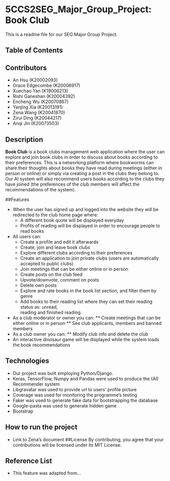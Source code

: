 # 5CCS2SEG_Major_Group_Project: Book Club
This is a readme file for our SEG Major Group Project.
## Table of Contents

## Contributors
* An Hsu (K20002093)
* Grace Edgecombe (K20006917)
* Xuechao Yan (K19006213)
* Rishi Ganeshan (K20004392)
* Encheng Wu (K20070867)
* Yanjing Xia (K20013191)
* Zena Wang (K20041870)
* Zirui Ding (K20044217)
* Anqi Jin (K20073503)

## Description
**Book Club** is a book clubs management web application where the user can explore and join book clubs in order to discuss about books according to their preferences. This is a networking platform where bookworms can share their thoughts about books they have read during meetings (either in person or online) or simply via creating a post in the clubs they belong to. Our AI system will also recommend users books according to the clubs they have joined (the preferences of the club members will affect the recommendations of the system).

##Features

* When the user has signed up and logged into the website they will be redirected to the club home page where:
	* A different book quote will be displayed everyday
	* Profits of reading will be displayed in order to encourage people to read books
* All users can:
	* Create a profile and edit it afterwards
	* Create, join and leave book clubs
	* Explore different clubs according to their preferences
	* Create an application to join private clubs (users are automatically accepted to public clubs)
	* Join meetings that can be either online or in person
	* Create posts on the club feed
	* Upvote/downvote, comment on posts
	* Delete own posts
	* Explore and rate books in the book list section, and filter them by genre
	* Add books to their reading list where they can set their reading status as: unread,   
     reading and finished reading.
* As a club moderator or owner you can:
	** Create meetings that can be either online or in person
  ** See club applicants, members and banned members
* As a club owner you can:
	** Modify club info and delete the club
* An interactive dinosaur game will be displayed while the system loads the book recommendations

## Technologies
* Our project was built employing Python/Django.
* Keras, TensorFlow, Numpy and Pandas were used to produce the (AI) Recommender system
* Libgravatar was used to provide url to users’ profile picture
* Coverage was used for monitoring the programme’s testing
* Faker was used to generate fake data for bootstrapping the database
* Google-pasta was used to generate hidden game
* Bootstrap


## How to run the project
* Link to Zena’s document
##License
By contributing, you agree that your contributions will be licensed under its MIT License.
## Reference List
* This feature was adapted from...
